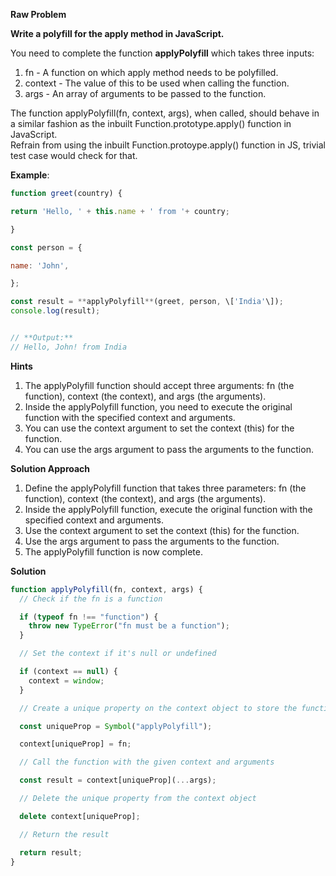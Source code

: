 **Raw Problem**

**Write a polyfill for the apply method in JavaScript.**

You need to complete the function **applyPolyfill** which takes three inputs:

1. fn - A function on which apply method needs to be polyfilled.
2. context - The value of this to be used when calling the function.
3. args - An array of arguments to be passed to the function.

The function applyPolyfill(fn, context, args), when called, should behave in a similar fashion as the inbuilt Function.prototype.apply() function in JavaScript.  
Refrain from using the inbuilt Function.protoype.apply() function in JS, trivial test case would check for that.

**Example**:

```javascript
function greet(country) {

return 'Hello, ' + this.name + ' from '+ country;

}

const person = {

name: 'John',

};

const result = **applyPolyfill**(greet, person, \['India'\]);
console.log(result);


// **Output:**
// Hello, John! from India
```

**Hints**

1. The applyPolyfill function should accept three arguments: fn (the function), context (the context), and args (the arguments).
2. Inside the applyPolyfill function, you need to execute the original function with the specified context and arguments.
3. You can use the context argument to set the context (this) for the function.
4. You can use the args argument to pass the arguments to the function.

**Solution Approach**

1. Define the applyPolyfill function that takes three parameters: fn (the function), context (the context), and args (the arguments).
2. Inside the applyPolyfill function, execute the original function with the specified context and arguments.
3. Use the context argument to set the context (this) for the function.
4. Use the args argument to pass the arguments to the function.
5. The applyPolyfill function is now complete.

**Solution**

```javascript
function applyPolyfill(fn, context, args) {
  // Check if the fn is a function

  if (typeof fn !== "function") {
    throw new TypeError("fn must be a function");
  }

  // Set the context if it's null or undefined

  if (context == null) {
    context = window;
  }

  // Create a unique property on the context object to store the function

  const uniqueProp = Symbol("applyPolyfill");

  context[uniqueProp] = fn;

  // Call the function with the given context and arguments

  const result = context[uniqueProp](...args);

  // Delete the unique property from the context object

  delete context[uniqueProp];

  // Return the result

  return result;
}
```
